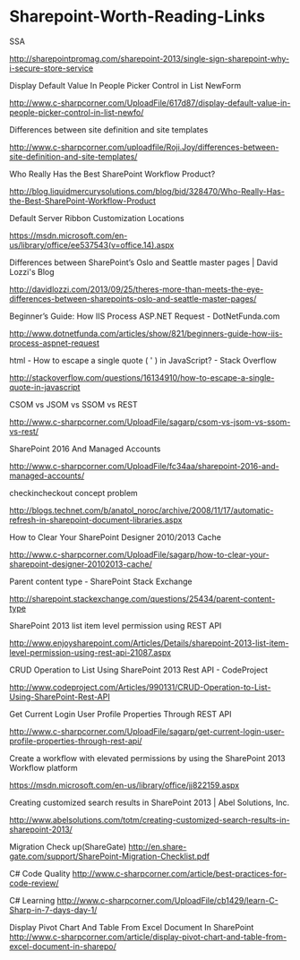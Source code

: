 # Sharepoint-Worth-Reading-Links

SSA

http://sharepointpromag.com/sharepoint-2013/single-sign-sharepoint-why-i-secure-store-service

Display Default Value In People Picker Control in List NewForm

http://www.c-sharpcorner.com/UploadFile/617d87/display-default-value-in-people-picker-control-in-list-newfo/

Differences between site definition and site templates

http://www.c-sharpcorner.com/uploadfile/Roji.Joy/differences-between-site-definition-and-site-templates/

Who Really Has the Best SharePoint Workflow Product?

http://blog.liquidmercurysolutions.com/blog/bid/328470/Who-Really-Has-the-Best-SharePoint-Workflow-Product

Default Server Ribbon Customization Locations

https://msdn.microsoft.com/en-us/library/office/ee537543(v=office.14).aspx

Differences between SharePoint’s Oslo and Seattle master pages | David Lozzi's Blog

http://davidlozzi.com/2013/09/25/theres-more-than-meets-the-eye-differences-between-sharepoints-oslo-and-seattle-master-pages/

Beginner’s Guide: How IIS Process ASP.NET Request - DotNetFunda.com

http://www.dotnetfunda.com/articles/show/821/beginners-guide-how-iis-process-aspnet-request

html - How to escape a single quote ( ' ) in JavaScript? - Stack Overflow

http://stackoverflow.com/questions/16134910/how-to-escape-a-single-quote-in-javascript

CSOM vs JSOM vs SSOM vs REST

http://www.c-sharpcorner.com/UploadFile/sagarp/csom-vs-jsom-vs-ssom-vs-rest/


SharePoint 2016 And Managed Accounts

http://www.c-sharpcorner.com/UploadFile/fc34aa/sharepoint-2016-and-managed-accounts/

checkincheckout concept problem

http://blogs.technet.com/b/anatol_noroc/archive/2008/11/17/automatic-refresh-in-sharepoint-document-libraries.aspx

How to Clear Your SharePoint Designer 2010/2013 Cache

http://www.c-sharpcorner.com/UploadFile/sagarp/how-to-clear-your-sharepoint-designer-20102013-cache/

Parent content type - SharePoint Stack Exchange

http://sharepoint.stackexchange.com/questions/25434/parent-content-type

SharePoint 2013 list item level permission using REST API

http://www.enjoysharepoint.com/Articles/Details/sharepoint-2013-list-item-level-permission-using-rest-api-21087.aspx

CRUD Operation to List Using SharePoint 2013 Rest API - CodeProject

http://www.codeproject.com/Articles/990131/CRUD-Operation-to-List-Using-SharePoint-Rest-API

Get Current Login User Profile Properties Through REST API

http://www.c-sharpcorner.com/UploadFile/sagarp/get-current-login-user-profile-properties-through-rest-api/

Create a workflow with elevated permissions by using the SharePoint 2013 Workflow platform

https://msdn.microsoft.com/en-us/library/office/jj822159.aspx

Creating customized search results in SharePoint 2013 | Abel Solutions, Inc.

http://www.abelsolutions.com/totm/creating-customized-search-results-in-sharepoint-2013/



Migration Check up(ShareGate)
http://en.share-gate.com/support/SharePoint-Migration-Checklist.pdf

C# Code Quality
http://www.c-sharpcorner.com/article/best-practices-for-code-review/

C# Learning
http://www.c-sharpcorner.com/UploadFile/cb1429/learn-C-Sharp-in-7-days-day-1/

Display Pivot Chart And Table From Excel Document In SharePoint
http://www.c-sharpcorner.com/article/display-pivot-chart-and-table-from-excel-document-in-sharepo/

